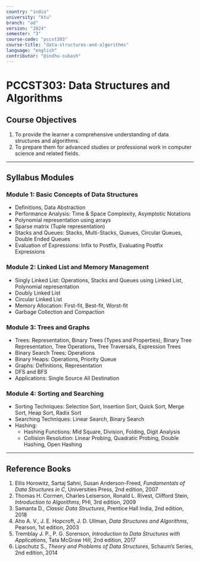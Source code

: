 ```yaml
--- 
country: "india"
university: "ktu"
branch: "ad" 
version: "2024"
semester: "3"
course-code: "pccst303"
course-title: "data-structures-and-algorithms"
language: "english"
contributor: "@indhu-subash"
---
```


# PCCST303: Data Structures and Algorithms

## Course Objectives

1. To provide the learner a comprehensive understanding of data structures and algorithms.  
2. To prepare them for advanced studies or professional work in computer science and related fields.  

---

## Syllabus Modules

### Module 1: Basic Concepts of Data Structures
- Definitions, Data Abstraction  
- Performance Analysis: Time & Space Complexity, Asymptotic Notations  
- Polynomial representation using arrays  
- Sparse matrix (Tuple representation)  
- Stacks and Queues: Stacks, Multi-Stacks, Queues, Circular Queues, Double Ended Queues  
- Evaluation of Expressions: Infix to Postfix, Evaluating Postfix Expressions  

### Module 2: Linked List and Memory Management
- Singly Linked List: Operations, Stacks and Queues using Linked List, Polynomial representation  
- Doubly Linked List  
- Circular Linked List  
- Memory Allocation: First-fit, Best-fit, Worst-fit  
- Garbage Collection and Compaction  

### Module 3: Trees and Graphs
- Trees: Representation, Binary Trees (Types and Properties), Binary Tree Representation, Tree Operations, Tree Traversals, Expression Trees  
- Binary Search Trees: Operations  
- Binary Heaps: Operations, Priority Queue  
- Graphs: Definitions, Representation  
- DFS and BFS  
- Applications: Single Source All Destination  

### Module 4: Sorting and Searching
- Sorting Techniques: Selection Sort, Insertion Sort, Quick Sort, Merge Sort, Heap Sort, Radix Sort  
- Searching Techniques: Linear Search, Binary Search  
- Hashing:  
  - Hashing Functions: Mid Square, Division, Folding, Digit Analysis  
  - Collision Resolution: Linear Probing, Quadratic Probing, Double Hashing, Open Hashing  

---

## Reference Books

1. Ellis Horowitz, Sartaj Sahni, Susan Anderson-Freed, *Fundamentals of Data Structures in C*, Universities Press, 2nd edition, 2007  
2. Thomas H. Cormen, Charles Leiserson, Ronald L. Rivest, Clifford Stein, *Introduction to Algorithms*, PHI, 3rd edition, 2009  
3. Samanta D., *Classic Data Structures*, Prentice Hall India, 2nd edition, 2018  
4. Aho A. V., J. E. Hopcroft, J. D. Ullman, *Data Structures and Algorithms*, Pearson, 1st edition, 2003  
5. Tremblay J. P., P. G. Sorenson, *Introduction to Data Structures with Applications*, Tata McGraw Hill, 2nd edition, 2017  
6. Lipschutz S., *Theory and Problems of Data Structures*, Schaum’s Series, 2nd edition, 2014  
